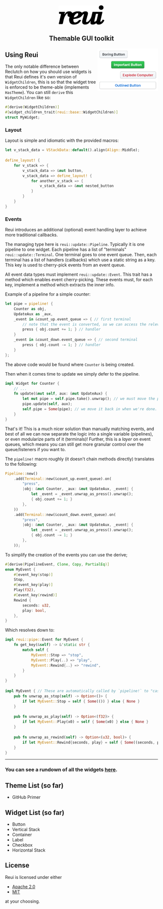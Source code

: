 <p align="center">
    <img src=".media/reui.png" width="150px"/>
</p>

## <p align="center">Themable GUI toolkit</p>

<img align="right" src=".media/showcase.png" width="200px"/>

## Using Reui
The only notable difference between Reclutch on how you should use widgets is
that Reui defines it's own version of `WidgetChildren`, this is so that the widget
tree is enforced to be theme-able (implements `HasTheme`).
You can still `derive` this `WidgetChildren` like so:
```rust
#[derive(WidgetChildren)]
#[widget_children_trait(reui::base::WidgetChildren)]
struct MyWidget;
```

### Layout
Layout is simple and idiomatic with the provided macros:
```rust
let v_stack_data = VStackData::default().align(Align::Middle);

define_layout! {
    for v_stack => {
        v_stack_data => &mut button,
        v_stack_data => define_layout! {
            for another_v_stack => {
                v_stack_data => &mut nested_button
            }
        }
    }
}
```

### Events
Reui introduces an additional (optional) event handling layer to achieve more traditional callbacks.

The managing type here is `reui::update::Pipeline`. Typically it is one pipeline to one widget.
Each pipeline has a list of "terminals" `reui::update::Terminal`. One terminal goes to one event queue.
Then, each terminal has a list of handlers (callbacks) which use a static string as a key.
This key is used to cherry-pick events from an event queue.

All event data types must implement `reui::update::Event`. This trait has a method which enables event
cherry-picking. These events must, for each key, implement a method which extracts the inner info.

Example of a pipeline for a simple counter:
```rust
let pipe = pipeline! {
    Counter as obj,
    UpdateAux as _aux,
    _event in &count_up.event_queue => { // first terminal
        // note that the event is converted, so we can access the relevant event info quickly.
        press { obj.count += 1; } // handler
    }
    _event in &count_down.event_queue => { // second terminal
        press { obj.count -= 1; } // handler
    }
};
```
The above code would be found where `Counter` is being created.

Then when it comes time to update we simply defer to the pipeline.
```rust
impl Widget for Counter {
    // ...
    fn update(&mut self, aux: &mut UpdateAux) {
        let mut pipe = self.pipe.take().unwrap(); // we must move the pipeline out first or else the borrow checker will complain.
        pipe.update(self, aux);
        self.pipe = Some(pipe); // we move it back in when we're done.
    }
}
```

That's it! This is a much nicer solution than manually matching events, and best of all we can now separate the logic into a single variable (pipelines), or even modularize parts of it (terminals)! Further, this is a *layer* on event queues, which means you can still get more granular control over the queue/listeners if you want to.

The `pipeline!` macro roughly (it doesn't chain methods directly) translates to the following:
```rust
Pipeline::new()
    .add(Terminal::new(&count_up.event_queue).on(
        "press",
        |obj: &mut Counter, _aux: &mut UpdateAux, _event| {
            let _event = _event.unwrap_as_press().unwrap();
            { obj.count += 1; }
        },
    ))
    .add(Terminal::new(&count_down.event_queue).on(
        "press",
        |obj: &mut Counter, _aux: &mut UpdateAux, _event| {
            let _event = _event.unwrap_as_press().unwrap();
            { obj.count -= 1; }
        },
    ));
```

To simplify the creation of the events you can use the derive;
```rust
#[derive(PipelineEvent, Clone, Copy, PartialEq)]
enum MyEvent {
    #[event_key(stop)]
    Stop,
    #[event_key(play)]
    Play(f32),
    #[event_key(rewind)]
    Rewind {
        seconds: u32,
        play: bool,
    },
}
```

Which resolves down to:
```rust
impl reui::pipe::Event for MyEvent {
    fn get_key(&self) -> &'static str {
        match self {
            MyEvent::Stop => "stop",
            MyEvent::Play(..) => "play",
            MyEvent::Rewind{..} => "rewind",
        }
    }
}

impl MyEvent { // These are automatically called by `pipeline!` to "cast" the event.
    pub fn unwrap_as_stop(self) -> Option<()> {
        if let MyEvent::Stop = self { Some(()) } else { None }
    }

    pub fn unwrap_as_play(self) -> Option<(f32)> {
        if let MyEvent::Play(x0) = self { Some(x0) } else { None }
    }

    pub fn unwrap_as_rewind(self) -> Option<(u32, bool)> {
        if let MyEvent::Rewind{seconds, play} = self { Some((seconds, play)) } else { None }
    }
}
```

---

### You can see a rundown of all the widgets [here](Widgets.md).

## Theme List (so far)
- GitHub Primer

## Widget List (so far)
- Button
- Vertical Stack
- Container
- Label
- Checkbox
- Horizontal Stack

## License

Reui is licensed under either

- [Apache 2.0](https://www.apache.org/licenses/LICENSE-2.0)
- [MIT](http://opensource.org/licenses/MIT)

at your choosing.
